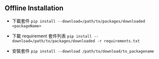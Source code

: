 
## Offline Installation

+ 下載套件
`pip install --download=/path/to/packages/downloaded <packageName>`

+ 下載 requirement 套件列表
`pip install --download=/path/to/packages/downloaded -r requirements.txt`

+ 安裝套件
`pip install --download /path/to/download/to_packagename`
